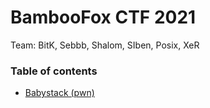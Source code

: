 # BambooFox CTF 2021

Team: BitK, Sebbb, Shalom, SIben, Posix, XeR

### Table of contents

* [Babystack (pwn)](babystack)

